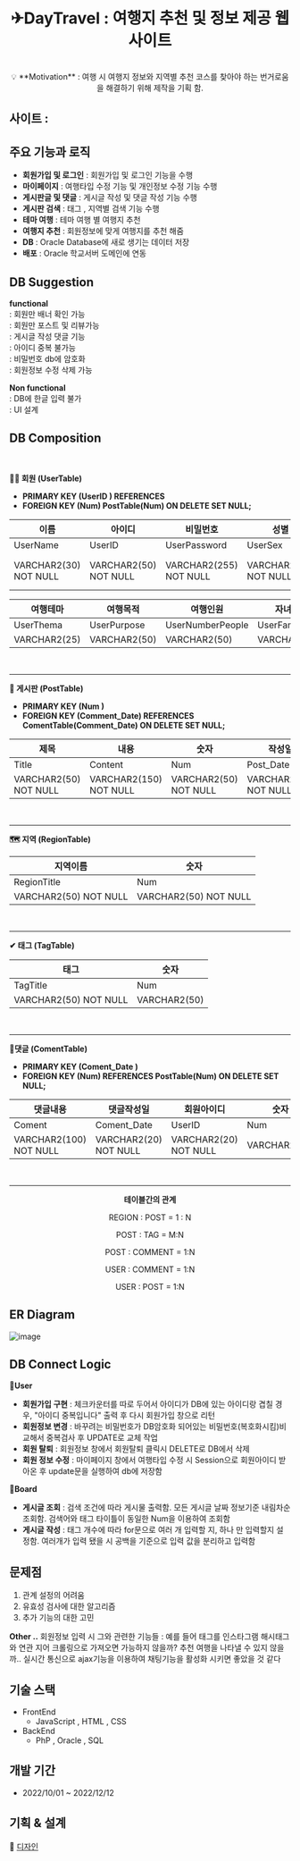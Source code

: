 <div align=center>

# ✈DayTravel : 여행지 추천 및 정보 제공 웹사이트

</br>
💡 **Motivation** : 여행 시 여행지 정보와 지역별 추천 코스를 찾아야 하는 번거로움을 해결하기 위해 제작을 기획 함.

</div>

## 사이트 : 


## 주요 기능과 로직

- **회원가입 및 로그인** : 회원가입 및 로그인 기능을 수행 
- **마이페이지** : 여행타입 수정 기능 및 개인정보 수정 기능 수행
- **게시판글 및 댓글** : 게시글 작성 및 댓글 작성 기능 수행
- **게시판 검색** : 태그 , 지역별 검색 기능 수행
- **테마 여행** : 테마 여행 별 여행지 추천
- **여행지 추천** : 회원정보에 맞게 여행지를 추천 해줌
- **DB** : Oracle Database에 새로 생기는 데이터 저장
- **배포** : Oracle 학교서버 도메인에 연동


## DB Suggestion

**functional**
</br>: 회원만 배너 확인 가능
</br>: 회원만 포스트 및 리뷰가능
</br>: 게시글 작성 댓글 기능
</br>: 아이디 중복 불가능
</br>: 비밀번호 db에 암호화
</br>: 회원정보 수정 삭제 가능


**Non functional**
</br>: DB에 한글 입력 불가
</br>: UI 설계



## DB Composition
</br>



**🙋‍♀️ 회원 (UserTable)**
- **PRIMARY KEY (UserID ) REFERENCES**
- **FOREIGN KEY (Num) PostTable(Num) ON DELETE SET NULL;**

| 이름 | 아이디 | 비밀번호 | 성별 | 핸드폰번호 | 생년월일 |
|--|--|--|--|--|--|
| UserName | UserID | UserPassword | UserSex | UserPhoneNumber | UserDate |
|VARCHAR2(30) NOT NULL| VARCHAR2(50) NOT NULL | VARCHAR2(255) NOT NULL | VARCHAR2(10) NOT NULL | VARCHAR2(50)  NOT NULL | DATE NOT NULL |



| 여행테마 | 여행목적 | 여행인원 | 자녀동반 | 반려동물 | 숫자 |
|--|--|--|--|--|--|
| UserThema | UserPurpose | UserNumberPeople | UserFamilyType | UserAnimal | Num |
|VARCHAR2(25) | VARCHAR2(50)| VARCHAR2(50) |  VARCHAR2(50) |  VARCHAR2(50) |  VARCHAR2(50) |

</br>

-----------------------------------------------------------------------------------------------------


**🎫 게시판 (PostTable)**
- **PRIMARY KEY (Num )**
- **FOREIGN KEY (Comment_Date) REFERENCES ComentTable(Comment_Date) ON DELETE SET NULL;**
  
| 제목 | 내용 | 숫자 | 작성일 | 회원아이디 | 댓글작성일 |
|--|--|--|--|--|--|
| Title | Content | Num | Post_Date | UserID | Comment_Date |
|VARCHAR2(50) NOT NULL| VARCHAR2(150) NOT NULL | VARCHAR2(50) NOT NULL | VARCHAR2(50) NOT NULL | VARCHAR2(20)  NOT NULL | VARCHAR2(20) NOT NULL |

</br>


-----------------------------------------------------------------------------------------------------


**🗺 지역 (RegionTable)**

| 지역이름 | 숫자 |
|--|--|
| RegionTitle | Num |
|VARCHAR2(50) NOT NULL| VARCHAR2(50) NOT NULL |

</br>


-----------------------------------------------------------------------------------------------------


**✔ 태그 (TagTable)**

| 태그 | 숫자 |
|--|--|
| TagTitle | Num |
|VARCHAR2(50) NOT NULL| VARCHAR2(50) |

</br>


-----------------------------------------------------------------------------------------------------


**💬댓글 (ComentTable)**
- **PRIMARY KEY (Coment_Date )**
- **FOREIGN KEY (Num) REFERENCES PostTable(Num) ON DELETE SET NULL;**

| 댓글내용 | 댓글작성일 | 회원아이디 | 숫자 |
|--|--|--|--|
| Coment | Coment_Date | UserID | Num |
|VARCHAR2(100) NOT NULL| VARCHAR2(20) NOT NULL |  VARCHAR2(20) NOT NULL |  VARCHAR2(50) |

</br>

-----------------------------------------------------------------------------------------------------


<div align=center>
  
**테이블간의 관계**

REGION : POST = 1 : N

POST : TAG = M:N

POST : COMMENT = 1:N

USER : COMMENT = 1:N

USER : POST = 1:N

</div>


## ER Diagram
![image](https://github.com/choisejin12/Trip-WEB/assets/76937151/84dd5d0d-9e74-4d52-9474-9e4d5003de10)


## DB Connect Logic

👩**User**
- **회원가입 구현** : 체크카운터를 따로 두어서 아이디가 DB에 있는 아이디랑 겹칠 경우, "아이디 중복입니다" 출력 후 다시 회원가입 창으로 리턴
- **회원정보 변경** : 바꾸려는 비밀번호가 DB암호화 되어있는 비밀번호(복호화시킴)비교해서 중복검사 후 UPDATE로 교체 작업
- **회원 탈퇴** : 회원정보 창에서 회원탈퇴 클릭시 DELETE로 DB에서 삭제
- **회원 정보 수정** : 마이페이지 창에서 여행타입 수정 시 Session으로 회원아이디 받아온 후 update문을 실행하여 db에 저장함

👩**Board**
- **게시글 조회** : 검색 조건에 따라 게시물 출력함. 모든 게시글 날짜 정보기준 내림차순 조회함. 검색어와 태그 타이틀이 동일한 Num을 이용하여 조회함
- **게시글 작성** : 태그 개수에 따라 for문으로 여러 개 입력할 지, 하나 만 입력할지 설정함. 여러개가 입력 됐을 시 공백을 기준으로 입력 값을 분리하고 입력함


## 문제점

1. 관계 설정의 어려움
2. 유효성 검사에 대한 알고리즘
3. 추가 기능의 대한 고민

**Other ..**
회원정보 입력 시 그와 관련한 기능들
: 예를 들어 태그를 인스타그램 해시태그와 연관 지어 크롤링으로 가져오면 가능하지 않을까?
추천 여행을 나타낼 수 있지 않을까.. 실시간 통신으로 ajax기능을 이용하여 채팅기능을 활성화 시키면 좋았을 것 같다


## 기술 스택

- FrontEnd
  - JavaScript , HTML , CSS 
- BackEnd
  - PhP , Oracle , SQL
 
## 개발 기간

- 2022/10/01 ~ 2022/12/12

## 기획 & 설계

🌱 [디자인](https://www.figma.com/file/Guz5FYGZcSHOSoljgGjLcO/%EB%8D%B0%EC%9D%B4%ED%84%B0%EB%B2%A0%EC%9D%B4%EC%8A%A4-%ED%8C%80%ED%94%84%EB%A1%9C%EC%A0%9D%ED%8A%B8?type=design&node-id=1%3A516&mode=design&t=FLEYgBi19vwGmHO3-1)

